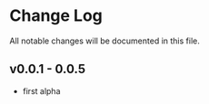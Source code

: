 # Change Log
All notable changes will be documented in this file.


## v0.0.1 - 0.0.5

- first alpha
